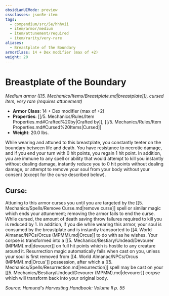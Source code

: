 ```yaml
---
obsidianUIMode: preview
cssclasses: json5e-item
tags:
  - compendium/src/5e/hhhvii
  - item/armor/medium
  - item/attunement/required
  - item/rarity/very-rare
aliases:
  - Breastplate of the Boundary
armorClass: 14 + Dex modifier (max of +2)
weight: 20
---
```

# Breastplate of the Boundary
*Medium armor ([[5. Mechanics/Items/Breastplate.md\|breastplate]]), cursed item, very rare (requires attunement)*  

- **Armor Class**: 14 + Dex modifier (max of +2)
- **Properties**: [[/5. Mechanics/Rules/Item Properties.md#Crafted%20by\|Crafted by]], [[/5. Mechanics/Rules/Item Properties.md#Cursed%20Items\|Cursed]]
- **Weight**: 20.0 lbs.

While wearing and attuned to this breastplate, you constantly teeter on the boundary between life and death. You have resistance to necrotic damage, and if you end your turn with 0 hit points, you regain 1 hit point. In addition, you are immune to any spell or ability that would attempt to kill you instantly without dealing damage, instantly reduce you to 0 hit points without dealing damage, or attempt to remove your soul from your body without your consent (except for the curse described below).

## Curse:

Attuning to this armor curses you until you are targeted by the [[5. Mechanics/Spells/Remove Curse.md\|remove curse]] spell or similar magic which ends your attunement; removing the armor fails to end the curse. While cursed, the amount of death saving throw failures required to kill you is reduced by 1. In addition, if you die while wearing this armor, your soul is consumed by the breastplate and is instantly transported to [[4. World Almanac/NPCs/Orcus (MPMM).md\|Orcus]] to do with as he wishes. Your corpse is transformed into a [[5. Mechanics/Bestiary/Undead/Devourer (MPMM).md\|devourer]] on full hit points which is hostile to any creature around it. Resurrection magic automatically fails when cast on you, unless your soul is first removed from [[4. World Almanac/NPCs/Orcus (MPMM).md\|Orcus']] possession, after which a [[5. Mechanics/Spells/Resurrection.md\|resurrection]] spell may be cast on your [[5. Mechanics/Bestiary/Undead/Devourer (MPMM).md\|devourer]] corpse which will transform back into your original body.

*Source: Hamund's Harvesting Handbook: Volume II p. 55*
